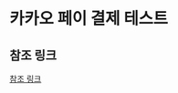 # 카카오 페이 결제 테스트

## 참조 링크

[참조 링크](https://velog.io/@sayi/React-%EC%B9%B4%EC%B9%B4%EC%98%A4-%EB%A1%9C%EA%B7%B8%EC%9D%B8%EC%96%B4%ED%94%8C%EB%A6%AC%EC%BC%80%EC%9D%B4%EC%85%98-%EB%93%B1%EB%A1%9D-%EB%B0%8F-%EC%84%A4%EC%A0%95)
